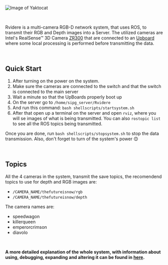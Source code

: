 ![Image of Yaktocat](https://github.com/DonHaul/Rvidere/blob/master/logo.png)

<br>

Rvidere is a multi-camera RGB-D network system, that uses ROS, to transmit their RGB and Depth images into a Server.  The utilized cameras are  Intel's RealSense™ 3D Camera [ZR300](https://click.intel.com/media/ZR300-Product-Datasheet-Public-002.pdf) that are connected to an [Upboard](https://up-board.org/up/specifications/) where some local processing is performed before transmitting the data.

<br>

## Quick Start
1. After turning on the power on the system.
2. Make sure the cameras are connected to the switch and that the switch is connected to the main server
3. Wait a minute so that the UpBoards properly boot up
4. On the server go to `/home/sipg_server/Rvidere`
5. And run this command: `bash shellscripts/startsystem.sh`
6. After that open up a terminal on the server and open `rviz`, where you will se images of what is being transmitted. You can also `rostopic list` to see all the ROS topics being transmitted.

Once you are done, run `bash shellscripts/stopsystem.sh` to stop the data transmission. Also, don't forget to turn of the system's power 😊


<br>

## Topics
All the 4 cameras in the system, transmit the save topics, the recomendend topics to use for depth and RGB images are:
 - `/CAMERA_NAME/thefutureisnow/rgb`
 - `/CAMERA_NAME/thefutureisnow/depth`
 
The camera names are:
- speedwagon
- killerqueen
- emperorcrimson
- diavolo

<br>

**A more detailed explanation of the whole system, with information about using, debugging, expanding and altering it can be found in [here](https://github.com/DonHaul/Rvidere/wiki).**
